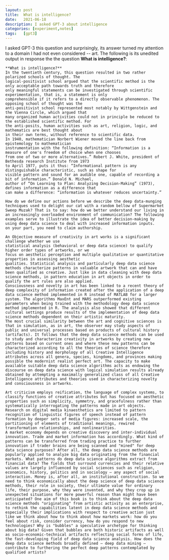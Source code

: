 ```yaml
---
layout: post
title:  What is intelligence?
date:   2021-06-18
description: I asked GPT-3 about intelligence
categories: [experiment,notes]
tags:   [gpt3]
---
```


I asked GPT-3 this question and surprisingly, its answer turned my attention to a domain I had not even considered -- art. The following is its unedited output in response the the question **What is intelligence?**:  

	**What is intelligence?**
	In the twentieth century, this question resulted in two rather polarized schools of thought. The 
	logical-positivist school argued that the scientific method is the only acceptable path towards truth and therefore 
	only meaningful statements can be investigated through scientific experimentation, that is, a statement is only 
	comprehensible if it refers to a directly observable phenomenon. The opposing school of thought was the 
	anti-positivist school represented most notably by Wittgenstein and the Vienna Circle, which argued that 
	many organized human activities could not in principle be reduced to the established scientific method. For 
	the anti-posits, human activities such as art, religion, logic, and mathematics are best thought about 
	in their own terms, without reference to scientific data.
	In 1940, mathematician Norbert Wiener moved the line back from epistemology to mathematician 
	instrumentation with the following definition: “Information is a measure of one's freedom of choice when one chooses 
	from one of two or more alternatives.” Robert J. White, president of Bethesda research Institute from 1973
	to April 1977, puts it thus: “Informational pattern is any distinguishable characteristic, such as shape for 
	visible pattern and sound for an audible one, capable of recording a bit of information.” Donald N. Michael, 
	author of “On Learning to Plan: Analyzing Decision-Making” (1973), defines information as a difference that 
	can make a difference: “information is whatever reduces uncertainty.”

	How do we define our actions before we describe the deep data-munging techniques used to delight our cat with a random bellow of Supermarket Sweep Muzak? That is to say: how do we better understand our living in an increasingly overloaded environment of communication? The following examples serve to illustrate the idea of better decision-making by using deep data science to deal with increased information inputs.
	on your part, you need to claim authorship.

	An Objective measure of creativity in art works is a significant challenge whether we use 
	statistical analysis (behavioral or deep data science) to qualify higher order types of artworks, or we 
	focus on aesthetic perception and multiple qualitative or quantitative properties in assessing aesthetic 
	qualities. Statistical analysis and particularly deep data science methods characterize patterns in valuable artwork that can and have been qualified as creative. Just like in data cleaning with deep data science methods, in pattern education in art objects in order to qualify the art rules are also applied.
	Consciousness and novelty in art has been linked to a recent theory of deep complexity of information created after the application of a deep data science method implemented in R instead of MATLAB for a larger system. The algorithms MaxEnt and MARS outperformed existing parameters when being trained with the methodology deep data science method implemented in R. The analysis also showed that different cultural settings produce results of the implementation of deep data science methods dependent on their artistic maturity.
	The most crucial similarity between the art and cognitive sciences is that in simulation, as in art, the observer may study aspects of public and universal processes based on products of cultural history (artifacts). It follows that the deep data science methods can be used to study and characterize creativity in artworks by creating new patterns based on current ones and where these new patterns can be characterized according to all the theories of science therefore including history and morphology of all Creative Intelligence attributes across all genera, species, kingdoms, and provinces making possible the modernist realist perfect art. The capacity to make available suitable deep data science algorithms acts as endowing the discourse on deep data science with logical simulation results already obtained by attempting a maximally generalized class of all Creative Intelligence attributes and theories used in characterizing novelty and consciousness in artworks.

	Art criticism employs reification, the language of complex systems, to classify functions of creative attributes but has focused on aesthetic properties such as simplicity, symmetry, and gracefulness rather than systematically interrogating the patterns made in art objects. Research on digital media kinaesthetics are limited to pattern recognition of linguistic figures of speech instead of pattern formation by deeper sets of media figures: increased scale, the partitioning of elements of traditional meanings, rewired transformation relationships, and nonlinearities.
	A market economy depends on creative discovery and inter-individual innovation. Trade and market information has accordingly. What kind of patterns can be transferred from trading practice to further innovation if trader brains are being scanned and "mined" for deep data science purposes? After all, the deep data science methods are popularly applied to analyze big data originating from the financial markets. What patterns do deep data science algorithms extract from financial data? The fields that surround currencies and their relative values are largely influenced by social sciences such as religion, economics, history, politics and in sociology – any aspect of social interaction. Money is, after all, an institutional construction. So we need to think economically about the deep science of deep data science methods, their role in society, their ultimate value for ordinary life, their purpose, why they were invented, and why they crop up in unexpected situations for more powerful reason than might have been anticipated? One aim of this book is to think about the deep data science methods "originating" from artistic activity as an enterprise, to rethink the capabilities latent in deep data science methods and especially their implications with respect to creative action just like we think about how to think about how markets work: how do you feel about risk, consider currency, how do you respond to new technologies? Why is "bubbles" a speculative archetype for thinking about big data? Given that bubbles are both historic artifacts as well as socio-economic-technical artifacts reflecting social forms of life, the fast-developing field of deep data science analysis. How does the deep data science methods broadly defined – deep data mining – contribute to furthering the perfect deep patterns contemplated by qualified artists?
